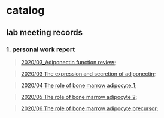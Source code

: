 # catalog


## lab meeting records
### 1. personal work report

> [2020/03_Adiponectin function review](https://www.jianguoyun.com/p/DVusJvEQ-eqvCBjSsbID);

> [2020/03 The expression and secretion of adiponectin](https://www.jianguoyun.com/p/DbAzuRIQ-eqvCBjvsbID);

> [2020/04 The role of bone marrow adipocyte_1](https://www.jianguoyun.com/p/DeMsG4kQ-eqvCBjxsbID);

> [2020/05 The role of bone marrow adipocyte 2](https://www.jianguoyun.com/p/DVnjgjkQ-eqvCBj2sbID);

> [2020/06 The role of bone marrow adipocyte precursor](https://www.jianguoyun.com/p/DXCPfDIQ-eqvCBj4sbID);
